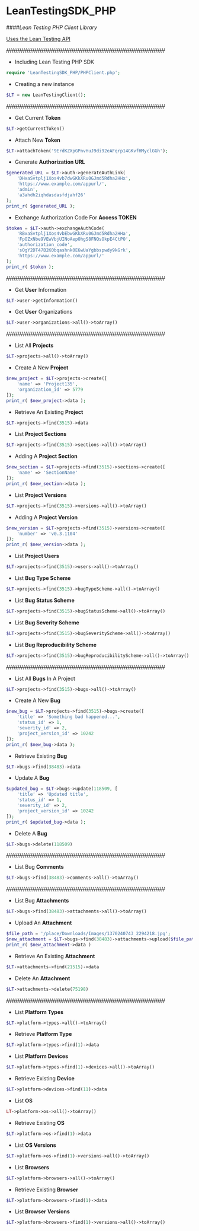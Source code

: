 # LeanTestingSDK_PHP
####*Lean Testing PHP Client Library*

[Uses the Lean Testing API](https://leantesting.com/en/api-docs)

~~/////////////////////////////////////////////////////////////////////////////////////~~

- Including Lean Testing PHP SDK
```php
require 'LeanTestingSDK_PHP/PHPClient.php';
```

- Creating a new instance
```php
$LT = new LeanTestingClient();
```

~~/////////////////////////////////////////////////////////////////////////////////////~~

- Get Current **Token**
```php
$LT->getCurrentToken()
```

- Attach New **Token**
```php
$LT->attachToken('9ErdKZXpGPnvHuJ9di92eAFqrp14GKvfHMyclGGh');
```

- Generate **Authorization URL**
```php
$generated_URL = $LT->auth->generateAuthLink(
	'DHxaSvtplj1Xos4vb7dwGKkXRu0GJmd5Rdha2HHx',
	'https://www.example.com/appurl/',
	'admin',
	'a3ahdh2iqhdasdasfdjahf26'
);
print_r( $generated_URL );
```

- Exchange Authorization Code For **Access TOKEN**
```php
$token = $LT->auth->exchangeAuthCode(
	'RBxaSvtplj1Xos4vbEbwGKkXRu0GJmd5Rdha2HHa',
	'FpOZxNbe9VEwVbjUINoAepOhgS8FNQsOkpE4CtPO',
	'authorization_code',
	'sOgY2DT47B2K0bqashnk0E6wUaYgbbspwdy9kGrk',
	'https://www.example.com/appurl/'
);
print_r( $token );
```

~~/////////////////////////////////////////////////////////////////////////////////////~~

- Get **User** Information
```php
$LT->user->getInformation()
```

- Get **User** Organizations
```php
$LT->user->organizations->all()->toArray()
```

~~/////////////////////////////////////////////////////////////////////////////////////~~

- List All **Projects**
```php
$LT->projects->all()->toArray()
```

- Create A New **Project**
```php
$new_project = $LT->projects->create([
	'name' => 'Project135',
	'organization_id' => 5779
]);
print_r( $new_project->data );
```

- Retrieve An Existing **Project**
```php
$LT->projects->find(3515)->data
```


- List **Project Sections**
```php
$LT->projects->find(3515)->sections->all()->toArray()
```

- Adding A **Project Section**
```php
$new_section = $LT->projects->find(3515)->sections->create([
	'name' => 'SectionName'
]);
print_r( $new_section->data );
```


- List **Project Versions**
```php
$LT->projects->find(3515)->versions->all()->toArray()
```

- Adding A **Project Version**
```php
$new_version = $LT->projects->find(3515)->versions->create([
	'number' => 'v0.3.1104'
]);
print_r( $new_version->data );
```


- List **Project Users**
```php
$LT->projects->find(3515)->users->all()->toArray()
```


- List **Bug Type Scheme**
```php
$LT->projects->find(3515)->bugTypeScheme->all()->toArray()
```

- List **Bug Status Scheme**
```php
$LT->projects->find(3515)->bugStatusScheme->all()->toArray()
```

- List **Bug Severity Scheme**
```php
$LT->projects->find(3515)->bugSeverityScheme->all()->toArray()
```

- List **Bug Reproducibility Scheme**
```php
$LT->projects->find(3515)->bugReproducibilityScheme->all()->toArray()
```

~~/////////////////////////////////////////////////////////////////////////////////////~~

- List All **Bugs** In A Project
```php
$LT->projects->find(3515)->bugs->all()->toArray()
```

- Create A New **Bug**
```php
$new_bug = $LT->projects->find(3515)->bugs->create([
	'title' => 'Something bad happened...',
	'status_id' => 1,
	'severity_id' => 2,
	'project_version_id' => 10242
]);
print_r( $new_bug->data );
```

- Retrieve Existing **Bug**
```php
$LT->bugs->find(38483)->data
```

- Update A **Bug**
```php
$updated_bug = $LT->bugs->update(118509, [
	'title' => 'Updated title',
	'status_id' => 1,
	'severity_id' => 2,
	'project_version_id' => 10242
]);
print_r( $updated_bug->data );
```

- Delete A **Bug**
```php
$LT->bugs->delete(118509)
```

~~/////////////////////////////////////////////////////////////////////////////////////~~

- List Bug **Comments**
```php
$LT->bugs->find(38483)->comments->all()->toArray()
```

~~/////////////////////////////////////////////////////////////////////////////////////~~

- List Bug **Attachments**
```php
$LT->bugs->find(38483)->attachments->all()->toArray()
```

- Upload An **Attachment**
```php
$file_path = '/place/Downloads/Images/1370240743_2294218.jpg';
$new_attachment = $LT->bugs->find(38483)->attachments->upload($file_path);
print_r( $new_attachment->data )
```

- Retrieve An Existing **Attachment**
```php
$LT->attachments->find(21515)->data
```

- Delete An **Attachment**
```php
$LT->attachments->delete(75198)
```

~~/////////////////////////////////////////////////////////////////////////////////////~~

- List **Platform Types**
```php
$LT->platform->types->all()->toArray()
```

- Retrieve **Platform Type**
```php
$LT->platform->types->find(1)->data
```


- List **Platform Devices**
```php
$LT->platform->types->find(1)->devices->all()->toArray()
```

- Retrieve Existing **Device**
```php
$LT->platform->devices->find(11)->data
```


- List **OS**
```php
LT->platform->os->all()->toArray()
```

- Retrieve Existing **OS**
```php
$LT->platform->os->find(1)->data
```

- List **OS Versions**
```php
$LT->platform->os->find(1)->versions->all()->toArray()
```


- List **Browsers**
```php
$LT->platform->browsers->all()->toArray()
```

- Retrieve Existing **Browser**
```php
$LT->platform->browsers->find(1)->data
```

- List **Browser Versions**
```php
$LT->platform->browsers->find(1)->versions->all()->toArray()
```
